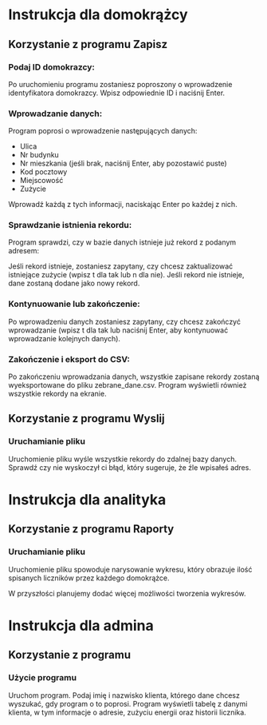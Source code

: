 # Instrukcja dla domokrążcy

## Korzystanie z programu Zapisz
### Podaj ID domokrazcy:
Po uruchomieniu programu zostaniesz poproszony o wprowadzenie identyfikatora domokrazcy. Wpisz odpowiednie ID i naciśnij Enter.

### Wprowadzanie danych:
Program poprosi o wprowadzenie następujących danych:
- Ulica
- Nr budynku
- Nr mieszkania (jeśli brak, naciśnij Enter, aby pozostawić puste)
- Kod pocztowy
- Miejscowość
- Zużycie

Wprowadź każdą z tych informacji, naciskając Enter po każdej z nich.

### Sprawdzanie istnienia rekordu:
Program sprawdzi, czy w bazie danych istnieje już rekord z podanym adresem:

Jeśli rekord istnieje, zostaniesz zapytany, czy chcesz zaktualizować istniejące zużycie (wpisz t dla tak lub n dla nie).
Jeśli rekord nie istnieje, dane zostaną dodane jako nowy rekord.
### Kontynuowanie lub zakończenie:
Po wprowadzeniu danych zostaniesz zapytany, czy chcesz zakończyć wprowadzanie (wpisz t dla tak lub naciśnij Enter, aby kontynuować wprowadzanie kolejnych danych).

### Zakończenie i eksport do CSV:
Po zakończeniu wprowadzania danych, wszystkie zapisane rekordy zostaną wyeksportowane do pliku zebrane_dane.csv. Program wyświetli również wszystkie rekordy na ekranie.

## Korzystanie z programu Wyslij

### Uruchamianie pliku
Uruchomienie pliku wyśle wszystkie rekordy do zdalnej bazy danych. Sprawdź czy nie wyskoczył ci błąd, który sugeruje, że źle wpisałeś adres.

# Instrukcja dla analityka

## Korzystanie z programu Raporty

### Uruchamianie pliku
Uruchomienie pliku spowoduje narysowanie wykresu, który obrazuje ilość spisanych liczników przez każdego domokrążce.

W przyszłości planujemy dodać więcej możliwości tworzenia wykresów.

# Instrukcja dla admina

## Korzystanie z programu 

### Użycie programu
Uruchom program.
Podaj imię i nazwisko klienta, którego dane chcesz wyszukać, gdy program o to poprosi.
Program wyświetli tabelę z danymi klienta, w tym informacje o adresie, zużyciu energii oraz historii licznika.  
